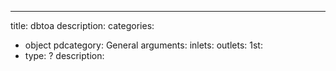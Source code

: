 ---
title: dbtoa
description:
categories:
 - object
pdcategory: General
arguments:
inlets:
outlets:
  1st:
  - type: ?
    description:
